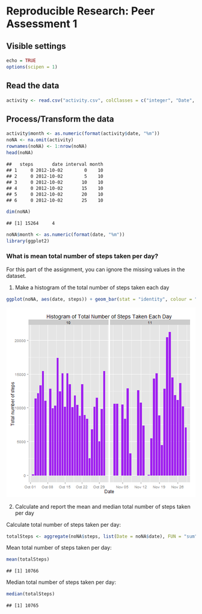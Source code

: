 # Reproducible Research: Peer Assessment 1 

## Visible settings

```r
echo = TRUE
options(scipen = 1)
```

## Read the data

```r
activity <- read.csv("activity.csv", colClasses = c("integer", "Date", "factor"))
```

## Process/Transform the data 

```r
activity$month <- as.numeric(format(activity$date, "%m")) 
noNA <- na.omit(activity) 
rownames(noNA) <- 1:nrow(noNA) 
head(noNA) 
```

```
##   steps       date interval month
## 1     0 2012-10-02        0    10
## 2     0 2012-10-02        5    10
## 3     0 2012-10-02       10    10
## 4     0 2012-10-02       15    10
## 5     0 2012-10-02       20    10
## 6     0 2012-10-02       25    10
```

```r
dim(noNA) 
```

```
## [1] 15264     4
```

```r
noNA$month <- as.numeric(format(date, "%m")) 
library(ggplot2) 
```

### What is mean total number of steps taken per day?

For this part of the assignment, you can ignore the missing values in the dataset.

1. Make a histogram of the total number of steps taken each day

```r
ggplot(noNA, aes(date, steps)) + geom_bar(stat = "identity", colour = "purple", fill = "purple", width = 0.7) + facet_grid(. ~ month, scales = "free") + labs(title = "Histogram of Total Number of Steps Taken Each Day", x = "Date", y = "Total number of steps") 
```

![plot of chunk unnamed-chunk-4](figure/unnamed-chunk-4.png) 

2. Calculate and report the mean and median total number of steps taken per day

Calculate total number of steps taken per day: 

```r
totalSteps <- aggregate(noNA$steps, list(Date = noNA$date), FUN = "sum")$x 
```

Mean total number of steps taken per day: 

```r
mean(totalSteps) 
```

```
## [1] 10766
```

Median total number of steps taken per day: 

```r
median(totalSteps) 
```

```
## [1] 10765
```

